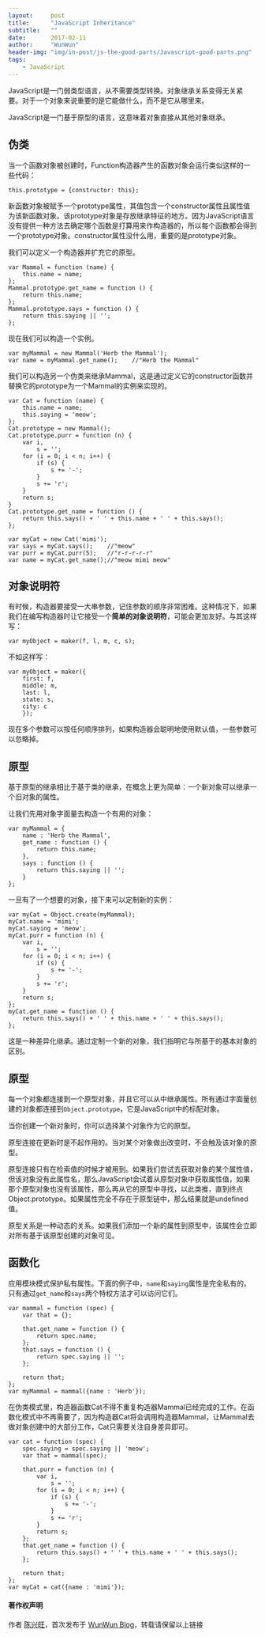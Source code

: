 ```yaml
---
layout:     post
title:      "JavaScript Inheritance"
subtitle:   ""
date:       2017-02-11
author:     "WunWun"
header-img: "img/in-post/js-the-good-parts/Javascript-good-parts.png"
tags:
    - JavaScript
---
```



JavaScript是一门弱类型语言，从不需要类型转换。对象继承关系变得无关紧要。对于一个对象来说重要的是它能做什么，而不是它从哪里来。

JavaScript是一门基于原型的语言，这意味着对象直接从其他对象继承。

## 伪类

当一个函数对象被创建时，Function构造器产生的函数对象会运行类似这样的一些代码：

```
this.prototype = {constructor: this};
```

新函数对象被赋予一个prototype属性，其值包含一个constructor属性且属性值为该新函数对象。该prototype对象是存放继承特征的地方。因为JavaScript语言没有提供一种方法去确定哪个函数是打算用来作构造器的，所以每个函数都会得到一个prototype对象。constructor属性没什么用，重要的是prototype对象。

我们可以定义一个构造器并扩充它的原型。

```
var Mammal = function (name) {
    this.name = name;
};
Mammal.prototype.get_name = function () {
    return this.name;
};
Mammal.prototype.says = function () {
    return this.saying || '';
};
```

现在我们可以构造一个实例。

```
var myMammal = new Mammal('Herb the Mammal');
var name = myMammal.get_name();    //"Herb the Mammal"
```

我们可以构造另一个伪类来继承Mammal，这是通过定义它的constructor函数并替换它的prototype为一个Mammal的实例来实现的。

```
var Cat = function (name) {
    this.name = name;
    this.saying = 'meow';
};
Cat.prototype = new Mammal();
Cat.prototype.purr = function (n) {
    var i,
        s = '';
    for (i = 0; i < n; i++) {
        if (s) {
            s += '-';
        }
        s += 'r';
    }
    return s;
}
Cat.prototype.get_name = function () {
    return this.says() + ' ' + this.name + ' ' + this.says();
};

var myCat = new Cat('mimi');
var says = myCat.says();    //"meow"
var purr = myCat.purr(5);   //"r-r-r-r-r"
var name = myCat.get_name();//"meow mimi meow"
```

## 对象说明符

有时候，构造器要接受一大串参数，记住参数的顺序非常困难。这种情况下，如果我们在编写构造器时让它接受一个**简单的对象说明符**，可能会更加友好。与其这样写：

```
var myObject = maker(f, l, m, c, s);
```

不如这样写：

```
var myObject = maker({
    first: f,
    middle: m,
    last: l,
    state: s,
    city: c
    });
```

现在多个参数可以按任何顺序排列，如果构造器会聪明地使用默认值，一些参数可以忽略掉。

## 原型

基于原型的继承相比于基于类的继承，在概念上更为简单：一个新对象可以继承一个旧对象的属性。

让我们先用对象字面量去构造一个有用的对象：

```
var myMammal = {
    name : 'Herb the Mammal',
    get_name : function () {
        return this.name;
    },
    says : function () {
        return this.saying || '';
    }
};
```

一旦有了一个想要的对象，接下来可以定制新的实例：

```
var myCat = Object.create(myMammal);
myCat.name = 'mimi';
myCat.saying = 'meow';
myCat.purr = function (n) {
    var i,
        s = '';
    for (i = 0; i < n; i++) {
        if (s) {
            s += '-';
        }
        s += 'r';
    }
    return s;
};
myCat.get_name = function () {
    return this.says() + ' ' + this.name + ' ' + this.says();
};
```

这是一种差异化继承。通过定制一个新的对象，我们指明它与所基于的基本对象的区别。

## 原型

每一个对象都连接到一个原型对象，并且它可以从中继承属性。所有通过字面量创建的对象都连接到`Object.prototype`，它是JavaScript中的标配对象。

当你创建一个新对象时，你可以选择某个对象作为它的原型。

原型连接在更新时是不起作用的。当对某个对象做出改变时，不会触及该对象的原型。

原型连接只有在检索值的时候才被用到。如果我们尝试去获取对象的某个属性值，但该对象没有此属性名，那么JavaScript会试着从原型对象中获取属性值，如果那个原型对象也没有该属性，那么再从它的原型中寻找，以此类推，直到终点Object.prototype。如果属性完全不存在于原型链中，那么结果就是undefined值。

原型关系是一种动态的关系。如果我们添加一个新的属性到原型中，该属性会立即对所有基于该原型创建的对象可见。

## 函数化

应用模块模式保护私有属性。下面的例子中，`name`和`saying`属性是完全私有的。只有通过`get_name`和`says`两个特权方法才可以访问它们。

```
var mammal = function (spec) {
    var that = {};

    that.get_name = function () {
        return spec.name;
    };
    that.says = function () {
        return spec.saying || '';
    };

    return that;
};
var myMammal = mammal({name : 'Herb'});
```

在伪类模式里，构造器函数Cat不得不重复构造器Mammal已经完成的工作。在函数化模式中不再需要了，因为构造器Cat将会调用构造器Mammal，让Mammal去做对象创建中的大部分工作，Cat只需要关注自身差异即可。

```
var cat = function (spec) {
    spec.saying = spec.saying || 'meow';
    var that = mammal(spec);

    that.purr = function (n) {
        var i,
            s = '';
        for (i = 0; i < n; i++) {
            if (s) {
                s += '-';
            }
            s += 'r';
        }
        return s;
    };
    that.get_name = function () {
        return this.says() + ' ' + this.name + ' ' + this.says();
    };

    return that;
};
var myCat = cat({name : 'mimi'});
```

#### 著作权声明
  
作者 [陈兴旺](http://weibo.com/xingwangchan)，首次发布于 [WunWun Blog](http://iwun.github.io/)，转载请保留以上链接
